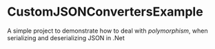 # CustomJSONConvertersExample

A simple project to demonstrate how to deal with *polymorphism*,
when serializing and deserializing JSON in .Net